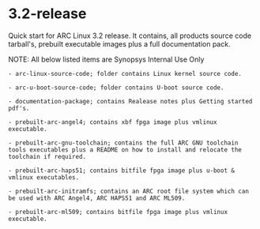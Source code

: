 3.2-release
===========

Quick start for ARC Linux 3.2 release. It contains, all products source code tarball's, prebuilt executable images plus a full documentation pack.

  NOTE: All below listed items are Synopsys Internal Use Only

    - arc-linux-source-code; folder contains Linux kernel source code.

    - arc-u-boot-source-code; folder contains U-boot source code.

    - documentation-package; contains Realease notes plus Getting started pdf's.

    - prebuilt-arc-angel4; contains xbf fpga image plus vmlinux executable.

    - prebuilt-arc-gnu-toolchain; contains the full ARC GNU toolchain tools executables plus a README on how to install and relocate the toolchain if required.

    - prebuilt-arc-haps51; contains bitfile fpga image plus u-boot & vmlinux executables.

    - prebuilt-arc-initramfs; contains an ARC root file system which can be used with ARC Angel4, ARC HAPS51 and ARC ML509.

    - prebuilt-arc-ml509; contains bitfile fpga image plus vmlinux executable.
